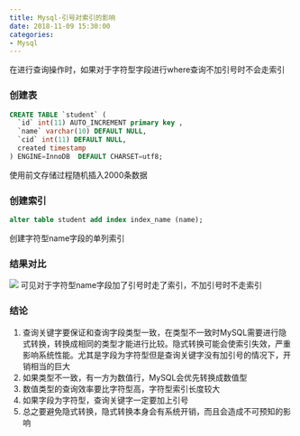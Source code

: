 ```yaml
---
title: Mysql-引号对索引的影响
date: 2018-11-09 15:30:00
categories: 
- Mysql
---
```


在进行查询操作时，如果对于字符型字段进行where查询不加引号时不会走索引
<!--more-->

### 创建表
```sql
CREATE TABLE `student` (
  `id` int(11) AUTO_INCREMENT primary key ,
  `name` varchar(10) DEFAULT NULL,
  `cid` int(11) DEFAULT NULL,
  created timestamp
) ENGINE=InnoDB  DEFAULT CHARSET=utf8;
```
使用前文存储过程随机插入2000条数据

### 创建索引
```sql
alter table student add index index_name (name);
```
创建字符型name字段的单列索引

### 结果对比
![](https://static.changjie.me/img/WX20181109-153743@2x.png)
可见对于字符型name字段加了引号时走了索引，不加引号时不走索引

### 结论
1. 查询关键字要保证和查询字段类型一致，在类型不一致时MySQL需要进行隐式转换，转换成相同的类型才能进行比较。隐式转换可能会使索引失效，严重影响系统性能。尤其是字段为字符型但是查询关键字没有加引号的情况下，开销相当的巨大
2. 如果类型不一致，有一方为数值行，MySQL会优先转换成数值型
3. 数值类型的查询效率要比字符型高，字符型索引长度较大
4. 如果字段为字符型，查询关键字一定要加上引号
5. 总之要避免隐式转换，隐式转换本身会有系统开销，而且会造成不可预知的影响
